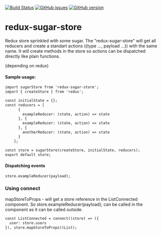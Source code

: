 [![Build Status](https://travis-ci.org/aleksandrenko/redux-sugar-store.svg?branch=master)](https://travis-ci.org/aleksandrenko/redux-sugar-store) [![GitHub issues](https://img.shields.io/github/issues/aleksandrenko/redux-sugar-store.svg)](https://github.com/aleksandrenko/redux-sugar-store/issues) [![GitHub version](https://badge.fury.io/gh/aleksandrenko%2Fredux-sugar-store.svg)](https://badge.fury.io/gh/aleksandrenko%2Fredux-sugar-store)

# redux-sugar-store
Redux store sprinkled with some sugar.
The "redux-sugar-store" will get all reducers and create a standart actions ({type ..., payload ...}) with the same name.
It will create methods in the store so actions can be dispatched directly like plain functions.

(depending on redux)

#### Sample usage:
``` html
import sugarStore from 'redux-sugar-store';
import { createStore } from 'redux';

const initialState = {};
const reducers = [
      {
        exampleReducer: (state, action) => state
      }, {
        exampleReducer: (state, action) => state
      }, {
        anotherReducer: (state, action) => state
      }
    ];

const store = sugarStore(createStore, initialState, reducers);
export default store;
```

#### Dispatching events

``` html
store.exampleReducer(payload);
```

### Using connect
mapStoreToProps - will get a store reference in the ListConnected component. So store.exampleReducer(payload); can be called in the component as it can be called outside.

``` html
const ListConnected = connect((store) => ({
  user: store.users
}), store.mapStoreToProps)(List);
```
